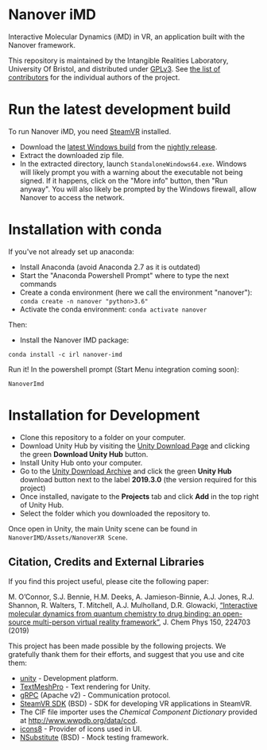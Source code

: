 # Nanover iMD

Interactive Molecular Dynamics (iMD) in VR, an application built with the Nanover
framework.

This repository is maintained by the Intangible Realities Laboratory, University Of Bristol,
and distributed under [GPLv3](LICENSE).
See [the list of contributors](CONTRIBUTORS.md) for the individual authors of the project.

# Run the latest development build

To run Nanover iMD, you need [SteamVR](https://www.steamvr.com/) installed.

* Download the [latest Windows build](https://github.com/IRL2/nanover-imd/releases/download/nightly/StandaloneWindows64.zip) from the [nightly release](https://github.com/IRL2/nanover-imd/releases/tag/nightly).
* Extract the downloaded zip file.
* In the extracted directory, launch `StandaloneWindows64.exe`. Windows will likely prompt you with a warning about the executable not being signed. If it happens, click on the "More info" button, then "Run anyway". You will also likely be prompted by the Windows firewall, allow Nanover to access the network.

# Installation with conda

If you've not already set up anaconda:

* Install Anaconda (avoid Anaconda 2.7 as it is outdated)
* Start the "Anaconda Powershell Prompt" where to type the next commands
* Create a conda environment (here we call the environment "nanover"): `conda create -n nanover "python>3.6"`
* Activate the conda environment: `conda activate nanover`

Then:

* Install the Nanover IMD package:

```
conda install -c irl nanover-imd
```

Run it! In the powershell prompt (Start Menu integration coming soon):

```
NanoverImd
```

# Installation for Development

*  Clone this repository to a folder on your computer.
*  Download Unity Hub by visiting the [Unity Download Page](https://unity3d.com/get-unity/download) and clicking the green **Download Unity Hub** button.
*  Install Unity Hub onto your computer.
*  Go to the [Unity Download Archive](https://unity3d.com/get-unity/download/archive) and click the green **Unity Hub** download button next to the label **2019.3.0** (the version required for this project)
*  Once installed, navigate to the **Projects** tab and click **Add** in the top right of Unity Hub.
*  Select the folder which you downloaded the repository to.

Once open in Unity, the main Unity scene can be found in `NanoverIMD/Assets/NanoverXR Scene`.

## Citation, Credits and External Libraries

If you find this project useful, please cite the following paper: 

M. O’Connor, S.J. Bennie, H.M. Deeks, A. Jamieson-Binnie, A.J. Jones, R.J. Shannon, R. Walters, T. Mitchell, A.J. Mulholland, D.R. Glowacki, [“Interactive molecular dynamics from quantum chemistry to drug binding: an open-source multi-person virtual reality framework”](https://aip.scitation.org/doi/10.1063/1.5092590), J. Chem Phys 150, 224703 (2019)

This project has been made possible by the following projects. We gratefully thank them for their efforts, and suggest that you use and cite them:

* [unity](https://unity.com/) - Development platform.
* [TextMeshPro](https://docs.unity3d.com/Packages/com.unity.textmeshpro@2.1/manual/index.html) - Text rendering for Unity.
* [gRPC](https://grpc.io/) (Apache v2) - Communication protocol.
* [SteamVR SDK](https://github.com/ValveSoftware/steamvr_unity_plugin) (BSD) - SDK for developing VR applications in SteamVR.
* The CIF file importer uses the *Chemical Component Dictionary* provided at http://www.wwpdb.org/data/ccd.
* [icons8](https://icons8.com) - Provider of icons used in UI.
* [NSubstitute](https://nsubstitute.github.io/) (BSD) - Mock testing framework.
